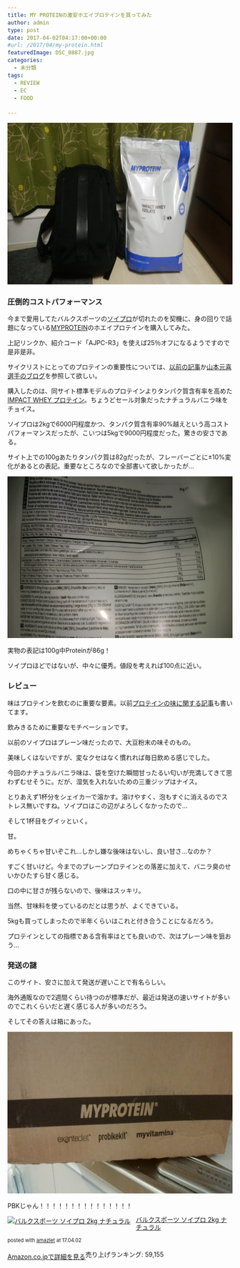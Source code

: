 ```yaml
---
title: MY PROTEINの激安ホエイプロテインを買ってみた
author: admin
type: post
date: 2017-04-02T04:17:00+00:00
#url: /2017/04/my-protein.html
featuredImage: DSC_0887.jpg
categories:
  - 未分類
tags:
  - REVIEW
  - EC
  - FOOD

---
```

<div class="separator" style="clear: both; text-align: center;">
  <img border="0" height="362" src="./DSC_0887.jpg" width="640" />
</div>



### 圧倒的コストパフォーマンス

今まで愛用してたバルクスポーツの<a href="http://amzn.to/2nttvKb" target="_blank">ソイプロ</a>が切れたのを契機に、身の回りで話題になっている<a href="https://www.myprotein.jp/referrals.list?applyCode=AJPC-R3&li" target="_blank">MYPROTEIN</a>のホエイプロテインを購入してみた。

上記リンクか、紹介コード「AJPC-R3」を使えば25％オフになるようですので是非是非。

サイクリストにとってのプロテインの重要性については、<a href="/2016/02/blog-post.html" target="_blank">以前の記事</a>か<a href="http://genkibicycle.jp/" target="_blank">山本元喜選手のブログ</a>を参照して欲しい。

購入したのは、同サイト標準モデルのプロテインよりタンパク質含有率を高めた<a href="https://www.myprotein.jp/sports-nutrition/impact-whey-protein/10530943.html" target="_blank">IMPACT WHEY プロテイン</a>。ちょうどセール対象だったナチュラルバニラ味をチョイス。

ソイプロは2kgで6000円程度かつ、タンパク質含有率90%越えという高コストパフォーマンスだったが、こいつは5kgで9000円程度だった。驚きの安さである。

サイト上での100gあたりタンパク質は82gだったが、フレーバーごとに±10%変化があるとの表記。重要なところなので全部書いて欲しかったが…

<div class="separator" style="clear: both; text-align: center;">
  <img border="0" height="362" src="./DSC_0888.jpg" width="640" />
</div>

実物の表記は100g中Proteinが86g！

ソイプロほどではないが、中々に優秀。値段を考えれば100点に近い。



### レビュー

味はプロテインを飲むのに重要な要素。以前<a href="/2016/09/choice.html" target="_blank">プロテインの味に関する記事</a>も書いてます。

飲みきるために重要なモチベーションです。

以前のソイプロはプレーン味だったので、大豆粉末の味そのもの。

美味しくはないですが、変なクセはなく慣れれば毎日飲める感じでした。

今回のナチュラルバニラ味は、袋を空けた瞬間甘ったるい匂いが充満してきて思わずむせそうに。だが、湿気を入れないための三重ジップはナイス。

とりあえず1杯分をシェイカーで溶かす。溶けやすく、泡もすぐに消えるのでストレス無いですね。ソイプロはこの辺がよろしくなかったので…

そして1杯目をグイッといく。

甘。

めちゃくちゃ甘いぞこれ…しかし嫌な後味はないし、良い甘さ…なのか？

すごく甘いけど。今までのプレーンプロテインとの落差に加えて、バニラ臭のせいかひたすら甘く感じる。

口の中に甘さが残らないので、後味はスッキリ。

当然、甘味料を使っているのだとは思うが、よくできている。

5kgも買ってしまったので半年くらいはこれと付き合うことになるだろう。

プロテインとしての指標である含有率はとても良いので、次はプレーン味を狙おう…



### 発送の謎

このサイト、安さに加えて発送が遅いことで有名らしい。

海外通販なので2週間くらい待つのが標準だが、最近は発送の速いサイトが多いのでこれくらいだと遅く感じる人が多いのだろう。

そしてその答えは箱にあった。



<div class="separator" style="clear: both; text-align: center;">
  <img border="0" height="362" src="./DSC_0889.jpg" width="640" />
</div>

PBKじゃん！！！！！！！！！！！！！！！



<div class="amazlet-box" style="margin-bottom: 0px;">
  <div class="amazlet-image" style="float: left; margin: 0px 12px 1px 0px;">
    <a href="http://www.amazon.co.jp/exec/obidos/ASIN/B004EI6G8E/gensobunya-22/ref=nosim/" name="amazletlink" target="_blank"><img alt="バルクスポーツ ソイプロ 2kg ナチュラル" src="https://images-fe.ssl-images-amazon.com/images/I/41bHCxRwPQL._SL160_.jpg" style="border: none;" /></a>
  </div>

  <div class="amazlet-info" style="line-height: 120%; margin-bottom: 10px;">
    <div class="amazlet-name" style="line-height: 120%; margin-bottom: 10px;">
<a href="http://www.amazon.co.jp/exec/obidos/ASIN/B004EI6G8E/gensobunya-22/ref=nosim/" name="amazletlink" target="_blank">バルクスポーツ ソイプロ 2kg ナチュラル</a></p>

<div class="amazlet-powered-date" style="font-size: 80%; line-height: 120%; margin-top: 5px;">
  posted with <a href="http://www.amazlet.com/" target="_blank" title="amazlet">amazlet</a> at 17.04.02
</div>


<div class="amazlet-detail">
<br /> 売り上げランキング: 59,155


<div class="amazlet-sub-info" style="float: left;">
<div class="amazlet-link" style="margin-top: 5px;">
  <a href="http://www.amazon.co.jp/exec/obidos/ASIN/B004EI6G8E/gensobunya-22/ref=nosim/" name="amazletlink" target="_blank">Amazon.co.jpで詳細を見る</a>
</div>

  </div>

  <div class="amazlet-footer" style="clear: left;">
  </div>
</div>